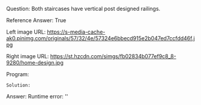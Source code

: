 Question: Both staircases have vertical post designed railings.

Reference Answer: True

Left image URL: https://s-media-cache-ak0.pinimg.com/originals/57/32/4e/57324e6bbecd915e2b047ed7ccfdd46f.jpg

Right image URL: https://st.hzcdn.com/simgs/fb02834b077ef9c8_8-9280/home-design.jpg

Program:

```
Solution:
```
Answer: Runtime error: ''

